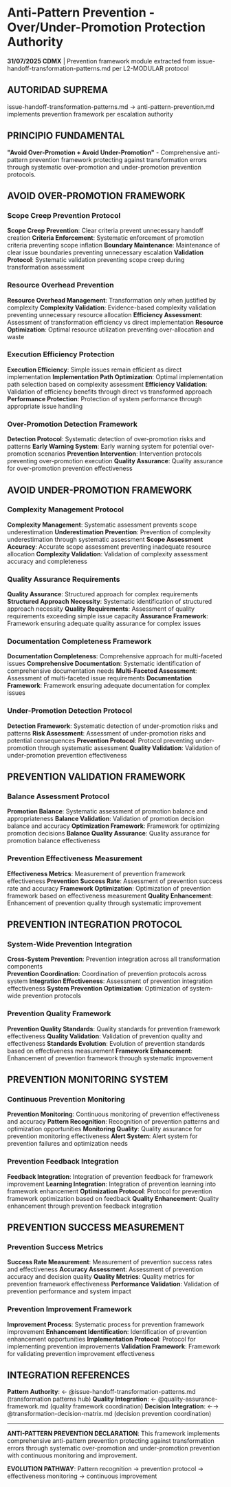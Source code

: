 # Anti-Pattern Prevention - Over/Under-Promotion Protection Authority

**31/07/2025 CDMX** | Prevention framework module extracted from issue-handoff-transformation-patterns.md per L2-MODULAR protocol

## AUTORIDAD SUPREMA
issue-handoff-transformation-patterns.md → anti-pattern-prevention.md implements prevention framework per escalation authority

## PRINCIPIO FUNDAMENTAL
**"Avoid Over-Promotion + Avoid Under-Promotion"** - Comprehensive anti-pattern prevention framework protecting against transformation errors through systematic over-promotion and under-promotion prevention protocols.

## AVOID OVER-PROMOTION FRAMEWORK

### Scope Creep Prevention Protocol
**Scope Creep Prevention**: Clear criteria prevent unnecessary handoff creation
**Criteria Enforcement**: Systematic enforcement of promotion criteria preventing scope inflation
**Boundary Maintenance**: Maintenance of clear issue boundaries preventing unnecessary escalation
**Validation Protocol**: Systematic validation preventing scope creep during transformation assessment

### Resource Overhead Prevention
**Resource Overhead Management**: Transformation only when justified by complexity
**Complexity Validation**: Evidence-based complexity validation preventing unnecessary resource allocation
**Efficiency Assessment**: Assessment of transformation efficiency vs direct implementation
**Resource Optimization**: Optimal resource utilization preventing over-allocation and waste

### Execution Efficiency Protection
**Execution Efficiency**: Simple issues remain efficient as direct implementation
**Implementation Path Optimization**: Optimal implementation path selection based on complexity assessment
**Efficiency Validation**: Validation of efficiency benefits through direct vs transformed approach
**Performance Protection**: Protection of system performance through appropriate issue handling

### Over-Promotion Detection Framework
**Detection Protocol**: Systematic detection of over-promotion risks and patterns
**Early Warning System**: Early warning system for potential over-promotion scenarios
**Prevention Intervention**: Intervention protocols preventing over-promotion execution
**Quality Assurance**: Quality assurance for over-promotion prevention effectiveness

## AVOID UNDER-PROMOTION FRAMEWORK

### Complexity Management Protocol
**Complexity Management**: Systematic assessment prevents scope underestimation
**Underestimation Prevention**: Prevention of complexity underestimation through systematic assessment
**Scope Assessment Accuracy**: Accurate scope assessment preventing inadequate resource allocation
**Complexity Validation**: Validation of complexity assessment accuracy and completeness

### Quality Assurance Requirements
**Quality Assurance**: Structured approach for complex requirements
**Structured Approach Necessity**: Systematic identification of structured approach necessity
**Quality Requirements**: Assessment of quality requirements exceeding simple issue capacity
**Assurance Framework**: Framework ensuring adequate quality assurance for complex issues

### Documentation Completeness Framework
**Documentation Completeness**: Comprehensive approach for multi-faceted issues
**Comprehensive Documentation**: Systematic identification of comprehensive documentation needs
**Multi-Faceted Assessment**: Assessment of multi-faceted issue requirements
**Documentation Framework**: Framework ensuring adequate documentation for complex issues

### Under-Promotion Detection Protocol
**Detection Framework**: Systematic detection of under-promotion risks and patterns
**Risk Assessment**: Assessment of under-promotion risks and potential consequences
**Prevention Protocol**: Protocol preventing under-promotion through systematic assessment
**Quality Validation**: Validation of under-promotion prevention effectiveness

## PREVENTION VALIDATION FRAMEWORK

### Balance Assessment Protocol
**Promotion Balance**: Systematic assessment of promotion balance and appropriateness
**Balance Validation**: Validation of promotion decision balance and accuracy
**Optimization Framework**: Framework for optimizing promotion decisions
**Balance Quality Assurance**: Quality assurance for promotion balance effectiveness

### Prevention Effectiveness Measurement
**Effectiveness Metrics**: Measurement of prevention framework effectiveness
**Prevention Success Rate**: Assessment of prevention success rate and accuracy
**Framework Optimization**: Optimization of prevention framework based on effectiveness measurement
**Quality Enhancement**: Enhancement of prevention quality through systematic improvement

## PREVENTION INTEGRATION PROTOCOL

### System-Wide Prevention Integration
**Cross-System Prevention**: Prevention integration across all transformation components  
**Prevention Coordination**: Coordination of prevention protocols across system
**Integration Effectiveness**: Assessment of prevention integration effectiveness
**System Prevention Optimization**: Optimization of system-wide prevention protocols

### Prevention Quality Framework
**Prevention Quality Standards**: Quality standards for prevention framework effectiveness
**Quality Validation**: Validation of prevention quality and effectiveness
**Standards Evolution**: Evolution of prevention standards based on effectiveness measurement
**Framework Enhancement**: Enhancement of prevention framework through systematic improvement

## PREVENTION MONITORING SYSTEM

### Continuous Prevention Monitoring
**Prevention Monitoring**: Continuous monitoring of prevention effectiveness and accuracy
**Pattern Recognition**: Recognition of prevention patterns and optimization opportunities
**Monitoring Quality**: Quality assurance for prevention monitoring effectiveness
**Alert System**: Alert system for prevention failures and optimization needs

### Prevention Feedback Integration
**Feedback Integration**: Integration of prevention feedback for framework improvement
**Learning Integration**: Integration of prevention learning into framework enhancement
**Optimization Protocol**: Protocol for prevention framework optimization based on feedback
**Quality Enhancement**: Quality enhancement through prevention feedback integration

## PREVENTION SUCCESS MEASUREMENT

### Prevention Success Metrics
**Success Rate Measurement**: Measurement of prevention success rates and effectiveness
**Accuracy Assessment**: Assessment of prevention accuracy and decision quality
**Quality Metrics**: Quality metrics for prevention framework effectiveness
**Performance Validation**: Validation of prevention performance and system impact

### Prevention Improvement Framework
**Improvement Process**: Systematic process for prevention framework improvement
**Enhancement Identification**: Identification of prevention enhancement opportunities
**Implementation Protocol**: Protocol for implementing prevention improvements
**Validation Framework**: Framework for validating prevention improvement effectiveness

## INTEGRATION REFERENCES

**Pattern Authority**: ← @issue-handoff-transformation-patterns.md (transformation patterns hub)
**Quality Integration**: ← @quality-assurance-framework.md (quality framework coordination)
**Decision Integration**: ←→ @transformation-decision-matrix.md (decision prevention coordination)

---

**ANTI-PATTERN PREVENTION DECLARATION**: This framework implements comprehensive anti-pattern prevention protecting against transformation errors through systematic over-promotion and under-promotion prevention with continuous monitoring and improvement.

**EVOLUTION PATHWAY**: Pattern recognition → prevention protocol → effectiveness monitoring → continuous improvement